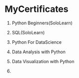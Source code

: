# MyCertificates

1. Python Beginners(SoloLearn)

2. SQL(SoloLearn)

3. Python For DataScience

4. Data Analysis with Python

5. Data Visualization with Python

6. 
